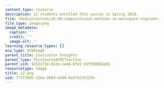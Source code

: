 ```yaml
---
content_type: resource
description: 22 students enrolled this course in Spring 2014.
file: /media/courses/16-90-computational-methods-in-aerospace-engineering-spring-2014/773f288b52ea3604a3696a374235125e_22.png
file_type: image/png
image_metadata:
  caption: ''
  credit: ''
  image-alt: ''
learning_resource_types: []
ocw_type: OCWImage
parent_title: Instructor Insights
parent_type: ThisCourseAtMITSection
parent_uid: 92531f3e-8a3e-cee6-6fe2-59f558861eb5
resourcetype: Image
title: 22.png
uid: 773f288b-52ea-3604-a369-6a374235125e
---
```

